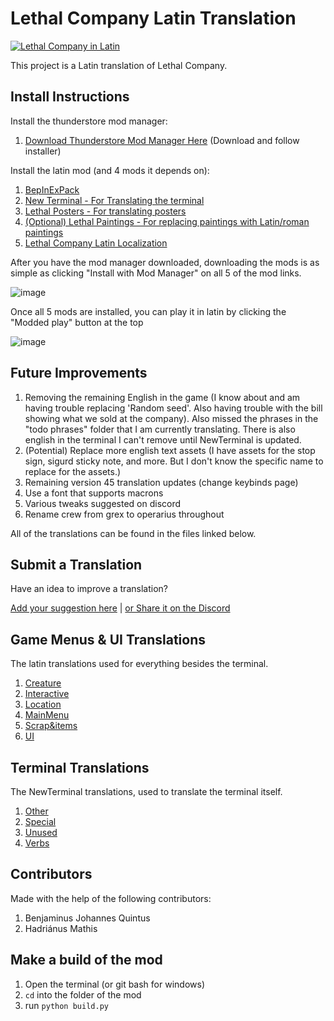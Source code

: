 # Lethal Company Latin Translation

[![Lethal Company in Latin](https://img.youtube.com/vi/fYiwEOz51OU/0.jpg)](https://www.youtube.com/watch?v=fYiwEOz51OU)

This project is a Latin translation of Lethal Company.


## Install Instructions

Install the thunderstore mod manager:
1. [Download Thunderstore Mod Manager Here](https://www.overwolf.com/app/Thunderstore-Thunderstore_Mod_Manager) (Download and follow installer)

Install the latin mod (and 4 mods it depends on):
1. [BepInExPack](https://thunderstore.io/c/lethal-company/p/BepInEx/BepInExPack/)
2. [New Terminal - For Translating the terminal](https://thunderstore.io/c/lethal-company/p/Aavild/NewTerminal/)
3. [Lethal Posters - For translating posters](https://thunderstore.io/c/lethal-company/p/femboytv/LethalPosters/)
4. [(Optional) Lethal Paintings - For replacing paintings with Latin/roman paintings](https://thunderstore.io/c/lethal-company/p/femboytv/LethalPaintings/)
5. [Lethal Company Latin Localization](https://thunderstore.io/c/lethal-company/p/LudusTranslationis/Lethal_Company_Latin_Localization/)

After you have the mod manager downloaded, downloading the mods is as simple as clicking "Install with Mod Manager" on all 5 of the mod links.

![image](https://github.com/benjenkinsv95/lethal-company-latin-mod/assets/6377344/95a5a736-387e-42e5-bea8-a904a8287b7d)

Once all 5 mods are installed, you can play it in latin by clicking the "Modded play" button at the top

![image](https://github.com/benjenkinsv95/lethal-company-latin-mod/assets/6377344/22ef1cc2-c2c2-4b4d-aa8d-0039b5117757)


## Future Improvements

1. Removing the remaining English in the game (I know about and am having trouble replacing 'Random seed'. Also having trouble with the bill showing what we sold at the company). Also missed the phrases in the "todo phrases" folder that I am currently translating. There is also english in the terminal I can't remove until NewTerminal is updated.
2. (Potential) Replace more english text assets (I have assets for the stop sign, sigurd sticky note, and more. But I don't know the specific name to replace for the assets.)
3. Remaining version 45 translation updates (change keybinds page)
4. Use a font that supports macrons
5. Various tweaks suggested on discord
6. Rename crew from grex to operarius throughout

All of the translations can be found in the files linked below.

## Submit a Translation

Have an idea to improve a translation?

[Add your suggestion here](https://github.com/benjenkinsv95/lethal-company-latin-mod/issues/new) | [or Share it on the Discord](https://discord.gg/x9ccNeFTWV)


## Game Menus & UI Translations
The latin translations used for everything besides the terminal.

1. [Creature](BepInEx/config/la/Creature.txt)
2. [Interactive](BepInEx/config/la/Interactive.txt)
3. [Location](BepInEx/config/la/Location.txt)
4. [MainMenu](BepInEx/config/la/MainMenu.txt)
5. [Scrap&items](BepInEx/config/la/Scrap&items.txt)
6. [UI](BepInEx/config/la/UI.txt)


## Terminal Translations
The NewTerminal translations, used to translate the terminal itself.

1. [Other](BepInEx/config/NewTerminal-Other.cfg)
2. [Special](BepInEx/config/NewTerminal-Special.cfg)
3. [Unused](BepInEx/config/NewTerminal-Unused.cfg)
4. [Verbs](BepInEx/config/NewTerminal-Verbs.cfg)

## Contributors

Made with the help of the following contributors:

1. Benjaminus Johannes Quintus
2. Hadriánus Mathis

## Make a build of the mod

1. Open the terminal (or git bash for windows)
2. `cd` into the folder of the mod
3. run `python build.py`
